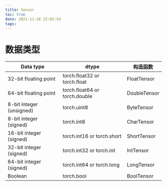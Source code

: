 ```yaml
---
title: tensor
toc: true
date: 2021-11-26 22:03:54
tags:
---
```



# 数据类型

Data type|dtype|构造函数
--|--|--
32-bit floating point|torch.float32 or torch.float|FloatTensor
64-bit floating point|torch.float64 or torch.double|DoubleTensor
8-bit integer (unsigned)|torch.uint8|ByteTensor
8-bit integer (signed)|torch.int8|CharTensor
16-bit integer (signed)|torch.int16 or torch.short|ShortTensor
32-bit integer (signed)|torch.int32 or torch.int|IntTensor
64-bit integer (signed)|torch.int64 or torch.long|LongTensor
Boolean|torch.bool|BoolTensor